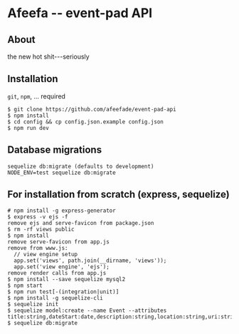 # Afeefa -- event-pad API

## About

the new hot shit---seriously

## Installation

`git`, `npm`, ... required

    $ git clone https://github.com/afeefade/event-pad-api
    $ npm install
    $ cd config && cp config.json.example config.json
    $ npm run dev

## Database migrations
    sequelize db:migrate (defaults to development)
    NODE_ENV=test sequelize db:migrate

## For installation from scratch (express, sequelize)

    # npm install -g express-generator
    $ express -v ejs -f
    remove ejs and serve-favicon from package.json
    $ rm -rf views public
    $ npm install
    remove serve-favicon from app.js
    remove from www.js:
      // view engine setup
      app.set('views', path.join(__dirname, 'views'));
      app.set('view engine', 'ejs');
    remove render calls from app.js
    $ npm install --save sequelize mysql2
    $ npm start
    $ npm run test[-(integration|unit)]
    $ npm install -g sequelize-cli
    $ sequelize init
    $ sequelize model:create --name Event --attributes title:string,dateStart:date,description:string,location:string,uri:string
    $ sequelize db:migrate